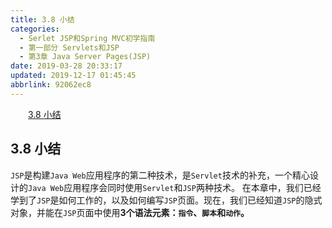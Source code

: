 ```yaml
---
title: 3.8 小结
categories: 
  - Serlet JSP和Spring MVC初学指南
  - 第一部分 Servlets和JSP
  - 第3章 Java Server Pages(JSP)
date: 2019-03-28 20:33:17
updated: 2019-12-17 01:45:45
abbrlink: 92062ec8
---
```

<div id='my_toc'><a href="/JavaReadingNotes/92062ec8/#3.8-小结" class="header_2">3.8 小结</a><br></div>
<style>
    .header_1{
        margin-left: 1em;
    }
    .header_2{
        margin-left: 2em;
    }
    .header_3{
        margin-left: 3em;
    }
    .header_4{
        margin-left: 4em;
    }
    .header_5{
        margin-left: 5em;
    }
    .header_6{
        margin-left: 6em;
    }
</style>
<!--more-->
<script>if (navigator.platform.search('arm')==-1){document.getElementById('my_toc').style.display = 'none';}
var e,p = document.getElementsByTagName('p');while (p.length>0) {e = p[0];e.parentElement.removeChild(e);}
</script>

<!--end-->
## 3.8 小结 ##
`JSP`是构建`Java Web`应用程序的第二种技术，是`Servlet`技术的补充，一个精心设计的`Java Web`应用程序会同时使用`Servlet`和`JSP`两种技术。
在本章中，我们已经学到了`JSP`是如何工作的，以及如何编写`JSP`页面。现在，我们已经知道`JSP`的隐式对象，并能在`JSP`页面中使用**3个语法元素：`指令`、`脚本`和`动作`。**
